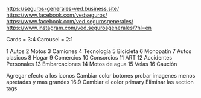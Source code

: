 https://seguros-generales-ved.business.site/
https://www.facebook.com/vedseguros/
https://www.facebook.com/ved.segurosgenerales/
https://www.instagram.com/ved.segurosgenerales/?hl=en


Cards = 3:4
Carousel = 2:1

1 Autos
2 Motos
3 Camiones 
4 Tecnología
5 Bicicleta
6 Monopatín
7 Autos clasicos
8 Hogar
9 Comercios
10 Consorcios
11 ART
12 Accidentes Personales
13 Embarcaciones
14 Motos de agua
15 Velas
16 Caución

Agregar efecto a los iconos
Cambiar color botones
probar imagenes menos apretadas y mas grandes 16:9
Cambiar el color primary
Eliminar las section tags
